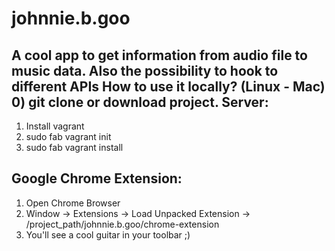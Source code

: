 # johnnie.b.goo
A cool app to get information from audio file to music data. Also the possibility to hook to different APIs
How to use it locally? (Linux - Mac)
0) git clone or download project.
Server:
------
1) Install vagrant
2) sudo fab vagrant init
3) sudo fab vagrant install

Google Chrome Extension:
-----------------------
1) Open Chrome Browser
2) Window -> Extensions -> Load Unpacked Extension -> /project_path/johnnie.b.goo/chrome-extension
3) You'll see a cool guitar in your toolbar ;)
